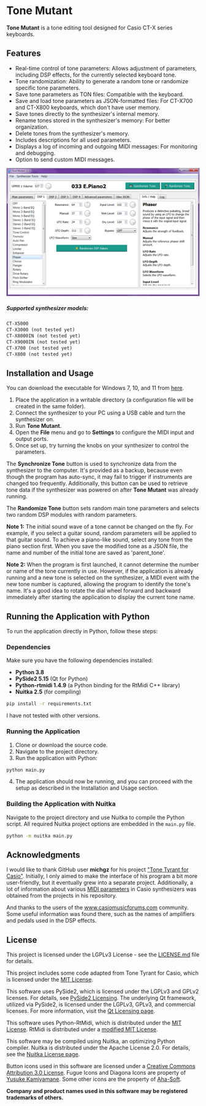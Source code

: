 # Tone Mutant
**Tone Mutant** is a tone editing tool designed for Casio CT-X series keyboards.

## Features
* Real-time control of tone parameters: Allows adjustment of parameters, including DSP effects, for the currently selected keyboard tone.
* Tone randomization: Ability to generate a random tone or randomize specific tone parameters.
* Save tone parameters as TON files: Compatible with the keyboard.
* Save and load tone parameters as JSON-formatted files: For CT-X700 and CT-X800 keyboards, which don't have user memory.
* Save tones directly to the synthesizer's internal memory.
* Rename tones stored in the synthesizer's memory: For better organization.
* Delete tones from the synthesizer's memory.
* Includes descriptions for all used parameters.
* Displays a log of incoming and outgoing MIDI messages: For monitoring and debugging.
* Option to send custom MIDI messages.

![Application screenshot](screenshot.png)

##### Supported synthesizer models:
```
CT-X5000
CT-X3000 (not tested yet)
CT-X8000IN (not tested yet)
CT-X9000IN (not tested yet)
CT-X700 (not tested yet)
CT-X800 (not tested yet)
```

## Installation and Usage
You can download the executable for Windows 7, 10, and 11 from [here](https://github.com/Barsik-Barbosik/Tone-Mutant/releases).

1. Place the application in a writable directory (a configuration file will be created in the same folder).
2. Connect the synthesizer to your PC using a USB cable and turn the synthesizer on.
3. Run **Tone Mutant**.
4. Open the **File** menu and go to **Settings** to configure the MIDI input and output ports.
5. Once set up, try turning the knobs on your synthesizer to control the parameters.

The **Synchronize Tone** button is used to synchronize data from the synthesizer to the computer. It's provided as a backup, because even though the program has auto-sync, it may fail to trigger if instruments are changed too frequently. Additionally, this button can be used to retrieve tone data if the synthesizer was powered on after **Tone Mutant** was already running.

The **Randomize Tone** button sets random main tone parameters and selects two random DSP modules with random parameters.

**Note 1:** The initial sound wave of a tone cannot be changed on the fly. For example, if you select a guitar sound, random parameters will be applied to that guitar sound. To achieve a piano-like sound, select any tone from the piano section first. When you save the modified tone as a JSON file, the name and number of the initial tone are saved as 'parent_tone'.

**Note 2:** When the program is first launched, it cannot determine the number or name of the tone currently in use. However, if the application is already running and a new tone is selected on the synthesizer, a MIDI event with the new tone number is captured, allowing the program to identify the tone's name. It's a good idea to rotate the dial wheel forward and backward immediately after starting the application to display the current tone name.

## Running the Application with Python
To run the application directly in Python, follow these steps:

### Dependencies
Make sure you have the following dependencies installed:

- **Python 3.8**
- **PySide2 5.15** (Qt for Python)
- **Python-rtmidi 1.4.9** (a Python binding for the RtMidi C++ library)
- **Nuitka 2.5** (for compiling)
```bash
pip install -r requirements.txt
```
I have not tested with other versions.

### Running the Application
1. Clone or download the source code.
2. Navigate to the project directory.
3. Run the application with Python:
```bash
python main.py
```
4. The application should now be running, and you can proceed with the setup as described in the Installation and Usage section.

### Building the Application with Nuitka
Navigate to the project directory and use Nuitka to compile the Python script. All required Nuitka project options are embedded in the `main.py` file.
```bash
python -m nuitka main.py
```

## Acknowledgments
I would like to thank GitHub user **michgz** for his project ["Tone Tyrant for Casio"](https://github.com/michgz/tonetyrant).
Initially, I only aimed to make the interface of his program a bit more user-friendly, but it eventually grew into a separate project. Additionally, a lot of information about various [MIDI parameters](https://github.com/michgz/ac7maker/tree/master/Documentation%20of%20Casio%20formats) in Casio synthesizers was obtained from the projects in his repository.

And thanks to the users of the www.casiomusicforums.com community. Some useful information was found there, such as the names of amplifiers and pedals used in the DSP effects.

## License
This project is licensed under the LGPLv3 License - see the [LICENSE.md](LICENSE.md) file for details.

This project includes some code adapted from Tone Tyrant for Casio, which is licensed under the [MIT License](https://github.com/michgz/tonetyrant/blob/master/LICENSE).

This software uses PySide2, which is licensed under the LGPLv3 and GPLv2 licenses. For details, see [PySide2 Licensing](https://wiki.qt.io/Qt_for_Python_Licensing). The underlying Qt framework, utilized via PySide2, is licensed under the LGPLv3, GPLv3, and commercial licenses. For more information, visit the [Qt Licensing page](https://www.qt.io/licensing/).

This software uses Python-RtMidi, which is distributed under the [MIT License](https://github.com/SpotlightKid/python-rtmidi/blob/master/LICENSE.md). RtMidi is distributed under a [modified MIT License](https://github.com/SpotlightKid/python-rtmidi/blob/master/LICENSE.md).

This software may be compiled using Nuitka, an optimizing Python compiler. Nuitka is distributed under the Apache License 2.0. For details, see the [Nuitka License page](https://nuitka.net/pages/license.html).

Button icons used in this software are licensed under a [Creative Commons Attribution 3.0 License](https://creativecommons.org/licenses/by/3.0/). Fugue Icons and Diagona Icons are property of [Yusuke Kamiyamane](https://p.yusukekamiyamane.com/). Some other icons are the property of [Aha-Soft](http://www.aha-soft.com/free-icons/).

**Company and product names used in this software may be registered trademarks of others.**
